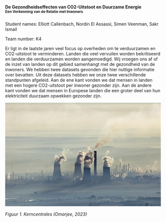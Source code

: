 ### <h4>De Gezondheidseffecten van CO2-Uitstoot en Duurzame Energie<br><sup>Een Verkenning van de Relatie met Inwoners</sup></h4>
Student names: Elliott Callenbach, Nordin El Assassi, Simen Veenman, Sakr Ismail

Team number: K4


Er ligt in de laatste jaren veel focus op overheden om te verduurzamen en CO2-uitstoot te verminderen. Landen die veel vervuilen worden bekritiseerd en landen die verduurzamen worden aangemoedigd. Wij vroegen ons af of de inzet van landen op dit gebied samenhangt met de gezondheid van de inwoners. We hebben twee datasets gevonden die hier nuttige informatie over bevatten. Uit deze datasets hebben we onze twee verschillende standpunten afgeleid. Aan de ene kant vonden we dat mensen in landen met een hogere CO2-uitstoot per inwoner gezonder zijn. Aan de andere kant vonden we dat mensen in Europese landen die een groter deel van hun elektriciteit duurzaam opwekken gezonder zijn.

![Kerncentrales](kerncentrale.png)

*Figuur 1. Kerncentrales (Omarjee, 2023)*


